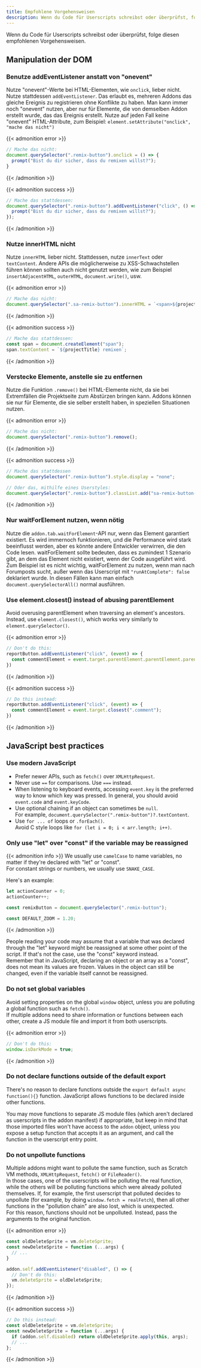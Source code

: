 ```yaml
---
title: Empfohlene Vorgehensweisen
description: Wenn du Code für Userscripts schreibst oder überprüfst, folge diesen empfohlenen Vorgehensweisen.
---
```


Wenn du Code für Userscripts schreibst oder überprüfst, folge diesen empfohlenen Vorgehensweisen.


## Manipulation der DOM


### Benutze addEventListener anstatt von "onevent"

Nutze "onevent"-Werte bei HTML-Elementen, wie `onclick`, lieber nicht. Nutze stattdessen `addEventListener`. Das erlaubt es, mehreren Addons das gleiche Ereignis zu registrieren ohne Konflikte zu haben.
Man kann immer noch "onevent" nutzen, aber nur für Elemente, die von demselben Addon erstellt wurde, das das Ereignis erstellt.
Nutze auf jeden Fall keine "onevent" HTML-Attribute, zum Beispiel:
`element.setAttribute("onclick", "mache das nicht")`

{{< admonition error >}}
```js
// Mache das nicht:
document.querySelector(".remix-button").onclick = () => {
  prompt("Bist du dir sicher, dass du remixen willst?");
}
```
{{< /admonition >}}

{{< admonition success >}}
```js
// Mache das stattdessen:
document.querySelector(".remix-button").addEventListener("click", () => {
  prompt("Bist du dir sicher, dass du remixen willst?");
});
```
{{< /admonition >}}

### Nutze innerHTML nicht

Nutze `innerHTML` lieber nicht. Stattdessen, nutze `innerText` oder `textContent`.
Andere APIs die möglicherweise zu XSS-Schwachstellen führen können sollten auch nicht genutzt werden, wie zum Beispiel `insertAdjacentHTML`, `outerHTML`, `document.write()`, usw.

{{< admonition error >}}
```js
// Mache das nicht:
document.querySelector(".sa-remix-button").innerHTML = `<span>${projectTitle} remizen</span>`;
```
{{< /admonition >}}

{{< admonition success >}}
```js
// Mache das stattdessen:
const span = document.createElement("span");
span.textContent = `${projectTitle} remixen`;

```
{{< /admonition >}}

### Verstecke Elemente, anstelle sie zu entfernen

Nutze die Funktion `.remove()` bei HTML-Elemente nicht, da sie bei Extremfällen die Projektseite zum Abstürzen bringen kann.
Addons können sie nur für Elemente, die sie selber erstellt haben, in speziellen Situationen nutzen.

{{< admonition error >}}
```js
// Mache das nicht:
document.querySelector(".remix-button").remove();
```
{{< /admonition >}}

{{< admonition success >}}
```js
// Mache das stattdessen
document.querySelector(".remix-button").style.display = "none";

// Oder das, mithilfe eines Userstyles:
document.querySelector(".remix-button").classList.add("sa-remix-button-hidden");
```
{{< /admonition >}}

### Nur waitForElement nutzen, wenn nötig

Nutze die `addon.tab.waitForElement`-API nur, wenn das Element garantiert existiert. Es wird immernoch funktionieren, und die Performance wird stark beeinflusst werden, aber es könnte andere Entwickler verwirren, die den Code lesen. waitForElement sollte bedeuten, dass es zumindest 1 Szenario gibt, an dem das Element nicht existiert, wenn der Code ausgeführt wird.
Zum Beispiel ist es nicht wichtig, waitForElement zu nutzen, wenn man nach Forumposts sucht, außer wenn das Userscript mit `"runAtComplete": false` deklariert wurde. In diesen Fällen kann man einfach `document.querySelectorAll()` normal ausführen.

### Use element.closest() instead of abusing parentElement

Avoid overusing parentElement when traversing an element's ancestors. Instead, use `element.closest()`, which works very similarly to `element.querySelector()`.

{{< admonition error >}}
```js
// Don't do this:
reportButton.addEventListener("click", (event) => {
  const commentElement = event.target.parentElement.parentElement.parentElement.parentElement;
})
```
{{< /admonition >}}

{{< admonition success >}}
```js
// Do this instead:
reportButton.addEventListener("click", (event) => {
  const commentElement = event.target.closest(".comment");
})
```
{{< /admonition >}}


## JavaScript best practices


### Use modern JavaScript

- Prefer newer APIs, such as `fetch()` over `XMLHttpRequest`.
- Never use `==` for comparisons. Use `===` instead.
- When listening to keyboard events, accessing `event.key` is the preferred way to know which key was pressed. In general, you should avoid `event.code` and `event.keyCode`.
- Use optional chaining if an object can sometimes be `null`.  
For example, `document.querySelector(".remix-button")?.textContent`.
- Use `for ... of` loops or `.forEach()`.  
Avoid C style loops like `for (let i = 0; i < arr.length; i++)`.

### Only use "let" over "const" if the variable may be reassigned

{{< admonition info >}}
We usually use `camelCase` to name variables, no matter if they're declared with "let" or "const".  
For constant strings or numbers, we usually use `SNAKE_CASE`.

Here's an example:
```js
let actionCounter = 0;
actionCounter++;

const remixButton = document.querySelector(".remix-button");

const DEFAULT_ZOOM = 1.20;
```
{{< /admonition >}}

People reading your code may assume that a variable that was declared through the "let" keyword might be reassigned at some other point of the script. If that's not the case, use the "const" keyword instead.  
Remember that in JavaScript, declaring an object or an array as a "const", does not mean its values are frozen. Values in the object can still be changed, even if the variable itself cannot be reassigned.

### Do not set global variables

Avoid setting properties on the global `window` object, unless you are polluting a global function such as `fetch()`.  
If multiple addons need to share information or functions between each other, create a JS module file and import it from both userscripts.

{{< admonition error >}}
```js
// Don't do this:
window.isDarkMode = true;
```
{{< /admonition >}}

### Do not declare functions outside of the default export

There's no reason to declare functions outside the `export default async function(){}` function. JavaScript allows functions to be declared inside other functions.

You may move functions to separate JS module files (which aren't declared as userscripts in the addon manifest) if appropriate, but keep in mind that those imported files won't have access to the `addon` object, unless you expose a setup function that accepts it as an argument, and call the function in the userscript entry point.

### Do not unpollute functions

Multiple addons might want to pollute the same function, such as Scratch VM methods, `XMLHttpRequest`, `fetch()` or `FileReader()`.  
In those cases, one of the userscripts will be polluting the real function, while the others will be polluting functions which were already polluted themselves. If, for example, the first userscript that polluted decides to unpollute (for example, by doing `window.fetch = realFetch`), then all other functions in the "pollution chain" are also lost, which is unexpected.  
For this reason, functions should not be unpolluted. Instead, pass the arguments to the original function.

{{< admonition error >}}
```js
const oldDeleteSprite = vm.deleteSprite;
const newDeleteSprite = function (...args) {
  // ...
}

addon.self.addEventListener("disabled", () => {
  // Don't do this:
  vm.deleteSprite = oldDeleteSprite;
});
```
{{< /admonition >}}

{{< admonition success >}}
```js
// Do this instead:
const oldDeleteSprite = vm.deleteSprite;
const newDeleteSprite = function (...args) {
  if (addon.self.disabled) return oldDeleteSprite.apply(this, args);
  // ...
};
```
{{< /admonition >}}
